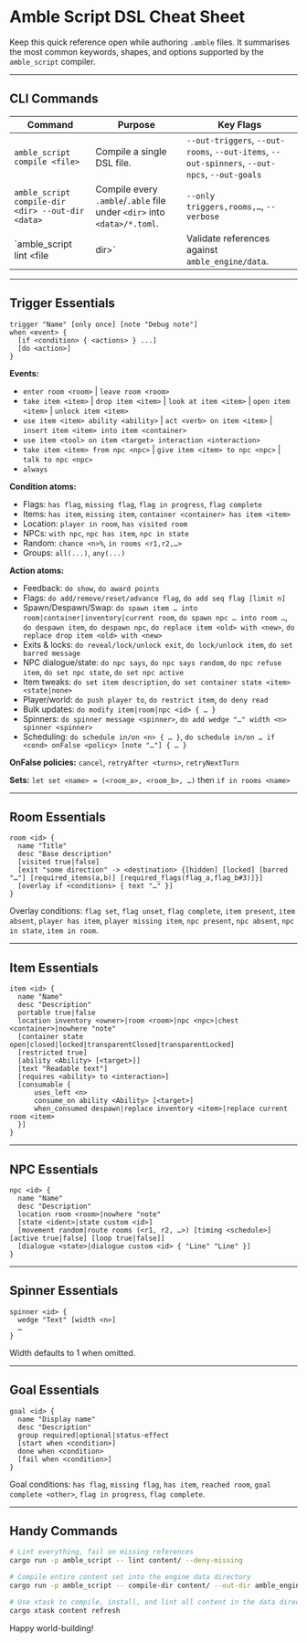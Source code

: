 # Amble Script DSL Cheat Sheet

Keep this quick reference open while authoring `.amble` files. It summarises the most common keywords, shapes, and options supported by the `amble_script` compiler.

---

## CLI Commands

| Command | Purpose | Key Flags |
| --- | --- | --- |
| `amble_script compile <file>` | Compile a single DSL file. | `--out-triggers`, `--out-rooms`, `--out-items`, `--out-spinners`, `--out-npcs`, `--out-goals` |
| `amble_script compile-dir <dir> --out-dir <data>` | Compile every `.amble`/`.able` file under `<dir>` into `<data>/*.toml`. | `--only triggers,rooms,…`, `--verbose` |
| `amble_script lint <file|dir>` | Validate references against `amble_engine/data`. | `--data-dir <dir>`, `--deny-missing` |

---

## Trigger Essentials

```amble
trigger "Name" [only once] [note "Debug note"]
when <event> {
  [if <condition> { <actions> } ...]
  [do <action>]
}
```

**Events:**

- `enter room <room>` | `leave room <room>`
- `take item <item>` | `drop item <item>` | `look at item <item>` | `open item <item>` | `unlock item <item>`
- `use item <item> ability <ability>` | `act <verb> on item <item>` | `insert item <item> into item <container>`
- `use item <tool> on item <target> interaction <interaction>`
- `take item <item> from npc <npc>` | `give item <item> to npc <npc>` | `talk to npc <npc>`
- `always`

**Condition atoms:**

- Flags: `has flag`, `missing flag`, `flag in progress`, `flag complete`
- Items: `has item`, `missing item`, `container <container> has item <item>`
- Location: `player in room`, `has visited room`
- NPCs: `with npc`, `npc has item`, `npc in state`
- Random: `chance <n>%`, `in rooms <r1,r2,…>`
- Groups: `all(...)`, `any(...)`

**Action atoms:**

- Feedback: `do show`, `do award points`
- Flags: `do add/remove/reset/advance flag`, `do add seq flag [limit n]`
- Spawn/Despawn/Swap: `do spawn item … into room|container|inventory|current room`, `do spawn npc … into room …`, `do despawn item`, `do despawn npc`, `do replace item <old> with <new>`, `do replace drop item <old> with <new>`
- Exits & locks: `do reveal/lock/unlock exit`, `do lock/unlock item`, `do set barred message`
- NPC dialogue/state: `do npc says`, `do npc says random`, `do npc refuse item`, `do set npc state`, `do set npc active`
- Item tweaks: `do set item description`, `do set container state <item> <state|none>`
- Player/world: `do push player to`, `do restrict item`, `do deny read`
- Bulk updates: `do modify item|room|npc <id> { … }`
- Spinners: `do spinner message <spinner>`, `do add wedge "…" width <n> spinner <spinner>`
- Scheduling: `do schedule in/on <n> { … }`, `do schedule in/on … if <cond> onFalse <policy> [note "…"] { … }`

**OnFalse policies:** `cancel`, `retryAfter <turns>`, `retryNextTurn`

**Sets:** `let set <name> = (<room_a>, <room_b>, …)` then `if in rooms <name>`

---

## Room Essentials

```amble
room <id> {
  name "Title"
  desc "Base description"
  [visited true|false]
  [exit "some direction" -> <destination> {[hidden] [locked] [barred "…"] [required_items(a,b)] [required_flags(flag_a,flag_b#3)]}]
  [overlay if <conditions> { text "…" }]
}
```

Overlay conditions: `flag set`, `flag unset`, `flag complete`, `item present`, `item absent`, `player has item`, `player missing item`, `npc present`, `npc absent`, `npc in state`, `item in room`.

---

## Item Essentials

```amble
item <id> {
  name "Name"
  desc "Description"
  portable true|false
  location inventory <owner>|room <room>|npc <npc>|chest <container>|nowhere "note"
  [container state open|closed|locked|transparentClosed|transparentLocked]
  [restricted true]
  [ability <Ability> [<target>]]
  [text "Readable text"]
  [requires <ability> to <interaction>]
  [consumable {
      uses_left <n>
      consume_on ability <Ability> [<target>]
      when_consumed despawn|replace inventory <item>|replace current room <item>
  }]
}
```

---

## NPC Essentials

```amble
npc <id> {
  name "Name"
  desc "Description"
  location room <room>|nowhere "note"
  [state <ident>|state custom <id>]
  [movement random|route rooms (<r1, r2, …>) [timing <schedule>] [active true|false] [loop true|false]]
  [dialogue <state>|dialogue custom <id> { "Line" "Line" }]
}
```

---

## Spinner Essentials

```amble
spinner <id> {
  wedge "Text" [width <n>]
  …
}
```

Width defaults to 1 when omitted.

---

## Goal Essentials

```amble
goal <id> {
  name "Display name"
  desc "Description"
  group required|optional|status-effect
  [start when <condition>]
  done when <condition>
  [fail when <condition>]
}
```

Goal conditions: `has flag`, `missing flag`, `has item`, `reached room`, `goal complete <other>`, `flag in progress`, `flag complete`.

---

## Handy Commands

```bash
# Lint everything, fail on missing references
cargo run -p amble_script -- lint content/ --deny-missing

# Compile entire content set into the engine data directory
cargo run -p amble_script -- compile-dir content/ --out-dir amble_engine/data

# Use xtask to compile, install, and lint all content in the data directory
cargo xtask content refresh
```

Happy world-building!

